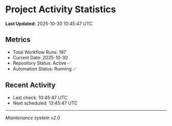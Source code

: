 # Project Activity Statistics

**Last Updated:** 2025-10-30 10:45:47 UTC

## Metrics
- Total Workflow Runs: 197
- Current Date: 2025-10-30
- Repository Status: Active ✅
- Automation Status: Running ✅

## Recent Activity
- Last check: 10:45:47 UTC
- Next scheduled: 13:45:47 UTC

---
*Maintenance system v2.0*
